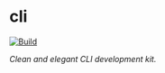 # cli

[![Build](https://github.com/candy-kingdom/cli/workflows/Build/badge.svg)](https://github.com/JoshuaLight/chalice-restful/actions)

_Clean and elegant CLI development kit._

